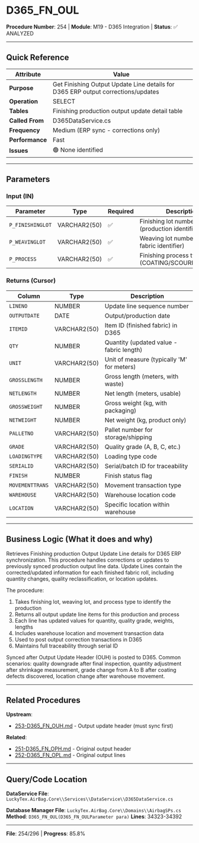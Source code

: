 # D365_FN_OUL

**Procedure Number**: 254 | **Module**: M19 - D365 Integration | **Status**: ✅ ANALYZED

---

## Quick Reference

| Attribute | Value |
|-----------|-------|
| **Purpose** | Get Finishing Output Update Line details for D365 ERP output corrections/updates |
| **Operation** | SELECT |
| **Tables** | Finishing production output update detail table |
| **Called From** | D365DataService.cs |
| **Frequency** | Medium (ERP sync - corrections only) |
| **Performance** | Fast |
| **Issues** | 🟢 None identified |

---

## Parameters

### Input (IN)

| Parameter | Type | Required | Description |
|-----------|------|----------|-------------|
| `P_FINISHINGLOT` | VARCHAR2(50) | ✅ | Finishing lot number (production identifier) |
| `P_WEAVINGLOT` | VARCHAR2(50) | ✅ | Weaving lot number (source fabric identifier) |
| `P_PROCESS` | VARCHAR2(50) | ✅ | Finishing process type (COATING/SCOURING/DRYER) |

### Returns (Cursor)

| Column | Type | Description |
|--------|------|-------------|
| `LINENO` | NUMBER | Update line sequence number |
| `OUTPUTDATE` | DATE | Output/production date |
| `ITEMID` | VARCHAR2(50) | Item ID (finished fabric) in D365 |
| `QTY` | NUMBER | Quantity (updated value - fabric length) |
| `UNIT` | VARCHAR2(50) | Unit of measure (typically 'M' for meters) |
| `GROSSLENGTH` | NUMBER | Gross length (meters, with waste) |
| `NETLENGTH` | NUMBER | Net length (meters, usable) |
| `GROSSWEIGHT` | NUMBER | Gross weight (kg, with packaging) |
| `NETWEIGHT` | NUMBER | Net weight (kg, product only) |
| `PALLETNO` | VARCHAR2(50) | Pallet number for storage/shipping |
| `GRADE` | VARCHAR2(50) | Quality grade (A, B, C, etc.) |
| `LOADINGTYPE` | VARCHAR2(50) | Loading type code |
| `SERIALID` | VARCHAR2(50) | Serial/batch ID for traceability |
| `FINISH` | NUMBER | Finish status flag |
| `MOVEMENTTRANS` | VARCHAR2(50) | Movement transaction type |
| `WAREHOUSE` | VARCHAR2(50) | Warehouse location code |
| `LOCATION` | VARCHAR2(50) | Specific location within warehouse |

---

## Business Logic (What it does and why)

Retrieves Finishing production Output Update Line details for D365 ERP synchronization. This procedure handles corrections or updates to previously synced production output line data. Update Lines contain the corrected/updated information for each finished fabric roll, including quantity changes, quality reclassification, or location updates.

The procedure:
1. Takes finishing lot, weaving lot, and process type to identify the production
2. Returns all output update line items for this production and process
3. Each line has updated values for quantity, quality grade, weights, lengths
4. Includes warehouse location and movement transaction data
5. Used to post output correction transactions in D365
6. Maintains full traceability through serial ID

Synced after Output Update Header (OUH) is posted to D365. Common scenarios: quality downgrade after final inspection, quantity adjustment after shrinkage measurement, grade change from A to B after coating defects discovered, location change after warehouse movement.

---

## Related Procedures

**Upstream**:
- [253-D365_FN_OUH.md](./253-D365_FN_OUH.md) - Output update header (must sync first)

**Related**:
- [251-D365_FN_OPH.md](./251-D365_FN_OPH.md) - Original output header
- [252-D365_FN_OPL.md](./252-D365_FN_OPL.md) - Original output lines

---

## Query/Code Location

**DataService File**: `LuckyTex.AirBag.Core\\Services\\DataService\\D365DataService.cs`

**Database Manager File**: `LuckyTex.AirBag.Core\\Domains\\AirbagSPs.cs`
**Method**: `D365_FN_OUL(D365_FN_OULParameter para)`
**Lines**: 34323-34392

---

**File**: 254/296 | **Progress**: 85.8%
